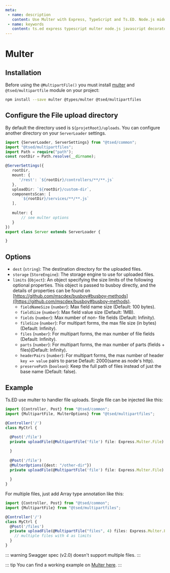 ```yaml
---
meta:
 - name: description
   content: Use Multer with Express, TypeScript and Ts.ED. Node.js middleware for handling `multipart/form-data`.
 - name: keywords
   content: ts.ed express typescript multer node.js javascript decorators
---
```

# Multer
## Installation

Before using the `@MultipartFile()` you must install [multer](https://github.com/expressjs/multer) and `@tsed/multipartfile` module on your project:

```bash
npm install --save multer @types/multer @tsed/multipartfiles
```

## Configure the File upload directory

By default the directory used is `${projetRoot}/uploads`. You can configure another directory on your `ServerLoader` settings.

```typescript
import {ServerLoader, ServerSettings} from "@tsed/common";
import "@tsed/multipartfiles";
import Path = require("path");
const rootDir = Path.resolve(__dirname);

@ServerSettings({
   rootDir,
   mount: {
      '/rest': `${rootDir}/controllers/**/**.js`
   },
   uploadDir: `${rootDir}/custom-dir`,
   componentsScan: [
       `${rootDir}/services/**/**.js`
   ],
   
   multer: {
       // see multer options
   }
})
export class Server extends ServerLoader {

}
```

## Options

- `dest` (`string`): The destination directory for the uploaded files.
- `storage` (`StoreEngine`): The storage engine to use for uploaded files.
- `limits` (`Object`): An object specifying the size limits of the following optional properties. This object is passed to busboy directly, and the details of properties can be found on [https://github.com/mscdex/busboy#busboy-methods]([https://github.com/mscdex/busboy#busboy-methods).
  - `fieldNameSize` (`number`): Max field name size (Default: 100 bytes).
  - `fieldSize` (`number`): Max field value size (Default: 1MB).
  - `fields` (`number`): Max number of non- file fields (Default: Infinity).
  - `fileSize` (`number`): For multipart forms, the max file size (in bytes)(Default: Infinity).
  - `files` (`number`): For multipart forms, the max number of file fields (Default: Infinity).
  - `parts` (`number`): For multipart forms, the max number of parts (fields + files)(Default: Infinity).
  - `headerPairs` (`number`): For multipart forms, the max number of header `key => value` pairs to parse Default: 2000(same as node's http).
  - `preservePath` (`boolean`): Keep the full path of files instead of just the base name (Default: false).


## Example 

Ts.ED use multer to handler file uploads. Single file can be injected like this:

```typescript
import {Controller, Post} from "@tsed/common";
import {MultipartFile, MulterOptions} from "@tsed/multipartfiles";

@Controller('/')
class MyCtrl {
    
  @Post('/file')
  private uploadFile(@MultipartFile('file') file: Express.Multer.File) {

  }
     
  @Post('/file')
  @MulterOptions({dest: "/other-dir"})
  private uploadFile(@MultipartFile('file') file: Express.Multer.File) {
         
  }
}
```

For multiple files, just add Array type annotation like this:
```typescript
import {Controller, Post} from "@tsed/common";
import {MultipartFile} from "@tsed/multipartfiles";

@Controller('/')
class MyCtrl {
  @Post('/files')
  private uploadFile(@MultipartFile("files", 4) files: Express.Multer.File[]) {
    // multiple files with 4 as limits
  }
}
```
::: warning
Swagger spec (v2.0) doesn't support multiple files.
:::

::: tip
You can find a working example on [Multer here](https://github.com/TypedProject/ts-express-decorators/tree/production/integration/multer).
:::
